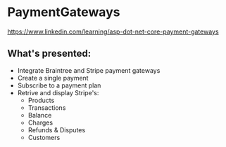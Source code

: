 # PaymentGateways
https://www.linkedin.com/learning/asp-dot-net-core-payment-gateways

## What's presented:
* Integrate Braintree and Stripe payment gateways
* Create a single payment
* Subscribe to a payment plan
* Retrive and display Stripe's:
   * Products 
   * Transactions
   * Balance
   * Charges
   * Refunds & Disputes
   * Customers 

